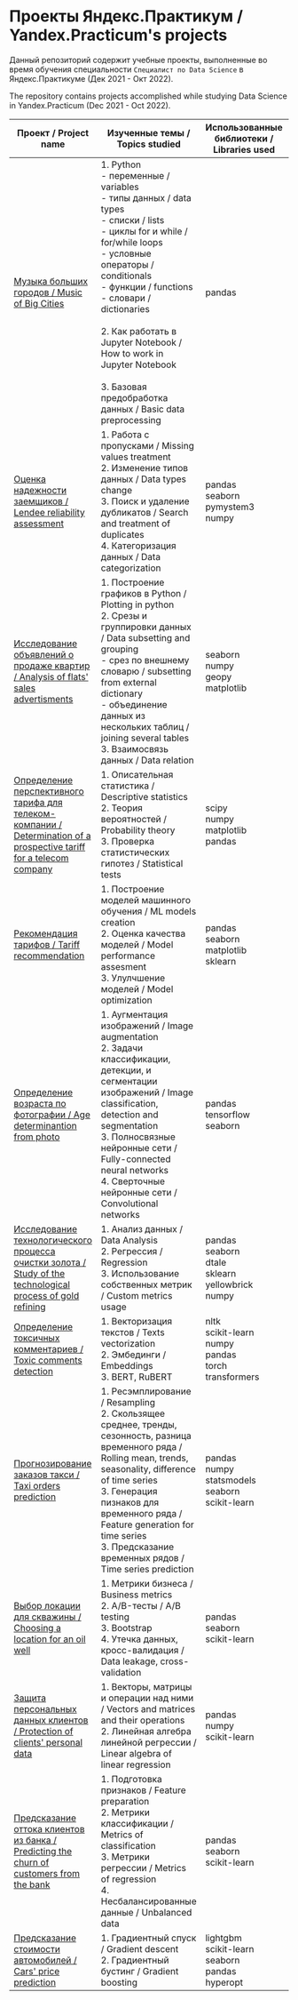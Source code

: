 # Проекты Яндекс.Практикум / Yandex.Practicum's projects

Данный репозиторий содержит учебные проекты, выполненные во время обучения специальности `Специалист по Data Science` в Яндекс.Практикуме (Дек 2021 - Окт 2022).

The repository contains projects accomplished while studying Data Science in Yandex.Practicum (Dec 2021 - Oct 2022).

|Проект / Project name|Изученные темы / Topics studied|Использованные библиотеки / Libraries used|Статус / Status|
|-|-|-|-|
|[Музыка больших городов / Music of Big Cities](https://github.com/uladzislau21/YandexPracticum-projects/tree/main/music_of_big_cities)|1. Python<br>  - переменные / variables<br>  - типы данных / data types <br>  - списки / lists <br>  - циклы for и while / for/while loops <br>  - условные операторы / conditionals <br>  - функции / functions <br>  - словари / dictionaries <br><br>  2. Как работать в Jupyter Notebook / How to work in Jupyter Notebook <br> <br> 3. Базовая предобработка данных / Basic data preprocessing|pandas|<span style="color:green">some *green* Завершён / Ready</span>|
|[Оценка надежности заемщиков / Lendee reliability assessment](https://github.com/uladzislau21/YandexPracticum-projects/tree/main/data_cleaning)|1. Работа с пропусками / Missing values treatment <br>2. Изменение типов данных / Data types change <br> 3. Поиск и удаление дубликатов / Search and treatment of duplicates <br> 4. Категоризация данных / Data categorization|pandas<br>seaborn<br>pymystem3<br>numpy|Завершён / Ready|
|[Исследование объявлений о продаже квартир / Analysis of flats' sales advertisments](https://github.com/uladzislau21/YandexPracticum-projects/tree/main/eda)|1. Построение графиков в Python / Plotting in python <br> 2. Срезы и группировки данных / Data subsetting and grouping <br>-  срез по внешнему словарю / subsetting from external dictionary<br>- объединение данных из нескольких таблиц / joining several tables <br> 3. Взаимосвязь данных / Data relation|seaborn<br>numpy<br>geopy<br>matplotlib|Завершён / Ready|
|[Определение перспективного тарифа для телеком-компании / Determination of a prospective tariff for a telecom company](https://github.com/uladzislau21/YandexPracticum-projects/tree/main/stat)|1. Описательная статистика / Descriptive statistics <br> 2. Теория вероятностей / Probability theory <br> 3. Проверка статистических гипотез / Statistical tests|scipy<br>numpy<br>matplotlib<br>pandas|Завершён / Ready|
|[Рекомендация тарифов / Tariff recommendation](https://github.com/uladzislau21/YandexPracticum-projects/tree/main/intro_ml)|1. Построение моделей машинного обучения / ML models creation<br>2. Оценка качества моделей / Model performance assesment<br>3. Улулчшение моделей / Model optimization|pandas<br>seaborn<br>matplotlib<br>sklearn|Завершён / Ready|
|[Определение возраста по фотографии / Age determinantion from photo](https://github.com/uladzislau21/YandexPracticum-projects/tree/main/cv)|1. Аугментация изображений / Image augmentation<br>2. Задачи классификации, детекции, и сегментации изображений / Image classification, detection and segmentation <br>3. Полносвязные нейронные сети / Fully-connected neural networks <br>4. Сверточные нейронные сети / Convolutional networks|pandas<br>tensorflow<br>seaborn|Завершён / Ready|
|[Исследование технологического процесса очистки золота / Study of the technological process of gold refining](https://github.com/uladzislau21/YandexPracticum-projects/tree/main/gold_proj)|1. Анализ данных / Data Analysis<br>2. Регрессия / Regression<br>3. Использование собственных метрик / Custom metrics usage|pandas<br>seaborn<br>dtale<br>sklearn<br>yellowbrick<br>numpy|Завершён / Ready|
|[Определение токсичных комментариев / Toxic comments detection](https://github.com/uladzislau21/YandexPracticum-projects/tree/main/cmmnts_classif)|1. Векторизация текстов / Texts vectorization<br>2. Эмбединги / Embeddings<br>3. BERT, RuBERT|nltk<br>scikit-learn<br>numpy<br>pandas<br>torch<br>transformers|В процессе / In progress|
|[Прогнозирование заказов такси / Taxi orders prediction](https://github.com/uladzislau21/YandexPracticum-projects/tree/main/time_ser)|1. Ресэмплирование / Resampling<br>2. Скользящее среднее, тренды, сезонность, разница временного ряда / Rolling mean, trends, seasonality, difference of time series<br>3. Генерация пизнаков для временного ряда / Feature generation for time series<br>3. Предсказание временных рядов / Time series prediction|pandas<br>numpy<br>statsmodels<br>seaborn<br>scikit-learn|Завершён / Ready|
|[Выбор локации для скважины / Choosing a location for an oil well](https://github.com/uladzislau21/YandexPracticum-projects/tree/main/oil_rig)|1. Метрики бизнеса / Business metrics<br>2. A/B-тесты / A/B testing<br>3. Bootstrap<br>4. Утечка данных, кросс-валидация / Data leakage, cross-validation|pandas<br>seaborn<br>scikit-learn|Завершён / Ready|
|[Защита персональных данных клиентов / Protection of clients' personal data](https://github.com/uladzislau21/YandexPracticum-projects/tree/main/data_prot)|1. Векторы, матрицы и операции над ними / Vectors and matrices and their operations<br>2. Линейная алгебра линейной регрессии / Linear algebra of linear regression|pandas<br>numpy<br>scikit-learn|Завершён / Ready|
|[Предсказание оттока клиентов из банка / Predicting the churn of customers from the bank](https://github.com/uladzislau21/YandexPracticum-projects/tree/main/bank_customer_leave)|1. Подготовка признаков / Feature preparation<br>2. Метрики классификации / Metrics of classification<br>3. Метрики регрессии / Metrics of regression<br>4. Несбалансированные данные / Unbalanced data|pandas<br>seaborn<br>scikit-learn|Завершён / Ready|
|[Предсказание стоимости автомобилей / Cars' price prediction](https://github.com/uladzislau21/YandexPracticum-projects/tree/main/car_price)|1. Градиентный спуск / Gradient descent<br>2. Градиентный бустинг / Gradient boosting|lightgbm<br>scikit-learn<br>seaborn<br>pandas<br>hyperopt|Завершён / Ready|

